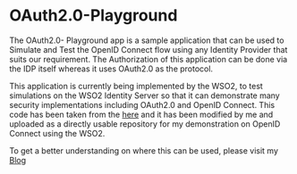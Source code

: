 # OAuth2.0-Playground

The OAuth2.0- Playground app is a sample application that can be used to Simulate and Test the OpenID Connect flow using any Identity Provider that suits our requirement. The Authorization of this application can be done via the IDP itself whereas it uses OAuth2.0 as the protocol.

This application is currently being implemented by the WSO2, to test simulations on the WSO2 Identity Server so that it can demonstrate many security implementations including OAuth2.0 and OpenID Connect. This code has been taken from the <a href="http://svn.wso2.org/repos/wso2/carbon/platform/branches/turing/products/is/5.0.0/modules/samples/oauth2/playground2/">here</a> and it has been modified by me and uploaded as a directly usable repository for my demonstration on OpenID Connect using the WSO2. 

To get a better understanding on where this can be used, please visit my <a href="http://keetmalin.wixsite.com/keetmalin/single-post/2016/11/17/OpenID-Connect-with-WSO2-Identity-Server">Blog</a>
